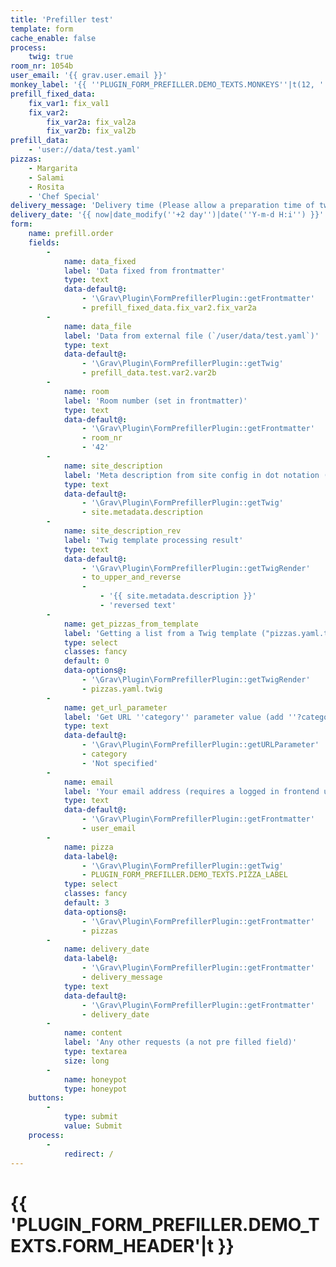 ```yaml
---
title: 'Prefiller test'
template: form
cache_enable: false
process:
    twig: true
room_nr: 1054b
user_email: '{{ grav.user.email }}'
monkey_label: '{{ ''PLUGIN_FORM_PREFILLER.DEMO_TEXTS.MONKEYS''|t(12, ''Zoo in London'') }}'
prefill_fixed_data:
    fix_var1: fix_val1
    fix_var2:
        fix_var2a: fix_val2a
        fix_var2b: fix_val2b
prefill_data:
    - 'user://data/test.yaml'
pizzas:
    - Margarita
    - Salami
    - Rosita
    - 'Chef Special'
delivery_message: 'Delivery time (Please allow a preparation time of two days)'
delivery_date: '{{ now|date_modify(''+2 day'')|date(''Y-m-d H:i'') }}'
form:
    name: prefill.order
    fields:
        -
            name: data_fixed
            label: 'Data fixed from frontmatter'
            type: text
            data-default@:
                - '\Grav\Plugin\FormPrefillerPlugin::getFrontmatter'
                - prefill_fixed_data.fix_var2.fix_var2a
        -
            name: data_file
            label: 'Data from external file (`/user/data/test.yaml`)'
            type: text
            data-default@:
                - '\Grav\Plugin\FormPrefillerPlugin::getTwig'
                - prefill_data.test.var2.var2b
        -
            name: room
            label: 'Room number (set in frontmatter)'
            type: text
            data-default@:
                - '\Grav\Plugin\FormPrefillerPlugin::getFrontmatter'
                - room_nr
                - '42'
        -
            name: site_description
            label: 'Meta description from site config in dot notation (Twig)  `site.metadata.description`)'
            type: text
            data-default@:
                - '\Grav\Plugin\FormPrefillerPlugin::getTwig'
                - site.metadata.description
        -
            name: site_description_rev
            label: 'Twig template processing result'
            type: text
            data-default@:
                - '\Grav\Plugin\FormPrefillerPlugin::getTwigRender'
                - to_upper_and_reverse
                -
                    - '{{ site.metadata.description }}'
                    - 'reversed text'
        -
            name: get_pizzas_from_template
            label: 'Getting a list from a Twig template ("pizzas.yaml.twig")'
            type: select
            classes: fancy
            default: 0
            data-options@:
                - '\Grav\Plugin\FormPrefillerPlugin::getTwigRender'
                - pizzas.yaml.twig
        -
            name: get_url_parameter
            label: 'Get URL ''category'' parameter value (add ''?category=laptops'' or ''/category:laptops''; Or ''?category:'' to see the default)'
            type: text
            data-default@:
                - '\Grav\Plugin\FormPrefillerPlugin::getURLParameter'
                - category
                - 'Not specified'
        -
            name: email
            label: 'Your email address (requires a logged in frontend user!)'
            type: text
            data-default@:
                - '\Grav\Plugin\FormPrefillerPlugin::getFrontmatter'
                - user_email
        -
            name: pizza
            data-label@:
                - '\Grav\Plugin\FormPrefillerPlugin::getTwig'
                - PLUGIN_FORM_PREFILLER.DEMO_TEXTS.PIZZA_LABEL
            type: select
            classes: fancy
            default: 3
            data-options@:
                - '\Grav\Plugin\FormPrefillerPlugin::getFrontmatter'
                - pizzas
        -
            name: delivery_date
            data-label@:
                - '\Grav\Plugin\FormPrefillerPlugin::getFrontmatter'
                - delivery_message
            type: text
            data-default@:
                - '\Grav\Plugin\FormPrefillerPlugin::getFrontmatter'
                - delivery_date
        -
            name: content
            label: 'Any other requests (a not pre filled field)'
            type: textarea
            size: long
        -
            name: honeypot
            type: honeypot
    buttons:
        -
            type: submit
            value: Submit
    process:
        -
            redirect: /
---
```


# {{ 'PLUGIN_FORM_PREFILLER.DEMO_TEXTS.FORM_HEADER'|t }}
